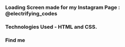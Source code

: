 ### Loading Screen made for my Instagram Page : @electrifying_codes

### Technologies Used - HTML and CSS.

### Find me